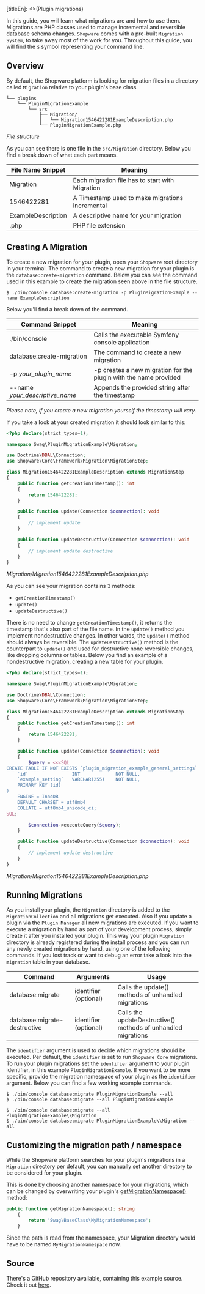 [titleEn]: <>(Plugin migrations)

In this guide, you will learn what migrations are and how to use them.
Migrations are PHP classes used to manage incremental and reversible database schema changes.
`Shopware` comes with a pre-built `Migration System`, to take away most of the work for you.
Throughout this guide, you will find the `$` symbol representing your command line.

## Overview

By default, the Shopware platform is looking for migration files in a directory called `Migration` relative to your plugin's
base class.

```
└── plugins
    └── PluginMigrationExample
        └── src
            ├── Migration/
            │   └── Migration1546422281ExampleDescription.php
            └── PluginMigrationExample.php
```
*File structure*

As you can see there is one file in the `src/Migration` directory. Below you find a break down of what each part means.

| File Name Snippet       | Meaning                                                   |
|-------------------------|-----------------------------------------------------------|
| Migration               | Each migration file has to start with Migration           |
| 1546422281              | A Timestamp used to make migrations incremental           |
| ExampleDescription      | A descriptive name for your migration                     |
| .php                    | PHP file extension                                        |


## Creating A Migration

To create a new migration for your plugin, open your `Shopware` root directory in your terminal.
The command to create a new migration for your plugin is the `database:create-migration` command.
Below you can see the command used in this example to create the migration seen above in the file structure.

```
$ ./bin/console database:create-migration -p PluginMigrationExample --name ExampleDescription
```

Below you'll find a break down of the command.

| Command Snippet                | Meaning                                                          |
|--------------------------------|------------------------------------------------------------------|
| ./bin/console                  | Calls the executable Symfony console application                 |
| database:create-migration      | The command to create a new migration                            |
| -p *your_plugin_name*          | -p creates a new migration for the plugin with the name provided |
| --name *your_descriptive_name* | Appends the provided string after the timestamp                  |

*Please note, if you create a new migration yourself the timestamp will vary.*

If you take a look at your created migration it should look similar to this:
```php
<?php declare(strict_types=1);

namespace Swag\PluginMigrationExample\Migration;

use Doctrine\DBAL\Connection;
use Shopware\Core\Framework\Migration\MigrationStep;

class Migration1546422281ExampleDescription extends MigrationStep
{
    public function getCreationTimestamp(): int
    {
        return 1546422281;
    }

    public function update(Connection $connection): void
    {
        // implement update
    }

    public function updateDestructive(Connection $connection): void
    {
        // implement update destructive
    }
}
```
*Migration/Migration1546422281ExampleDescription.php*

As you can see your migration contains 3 methods:
* `getCreationTimestamp()`
* `update()`
* `updateDestructive()`

There is no need to change `getCreationTimestamp()`, it returns the timestamp that's also part of the file name.
In the `update()` method you implement nondestructive changes. In other words, the `update()` method should always be reversible.
The `updateDestructive()` method is the counterpart to `update()` and used for destructive none reversible changes,
like dropping columns or tables.
Below you find an example of a nondestructive migration, creating a new table for your plugin.

```php
<?php declare(strict_types=1);

namespace Swag\PluginMigrationExample\Migration;

use Doctrine\DBAL\Connection;
use Shopware\Core\Framework\Migration\MigrationStep;

class Migration1546422281ExampleDescription extends MigrationStep
{
    public function getCreationTimestamp(): int
    {
        return 1546422281;
    }

    public function update(Connection $connection): void
    {
        $query = <<<SQL
CREATE TABLE IF NOT EXISTS `plugin_migration_example_general_settings` (
    `id`                INT             NOT NULL,
    `example_setting`   VARCHAR(255)    NOT NULL,
    PRIMARY KEY (id)
)
    ENGINE = InnoDB
    DEFAULT CHARSET = utf8mb4
    COLLATE = utf8mb4_unicode_ci;
SQL;

        $connection->executeQuery($query);
    }

    public function updateDestructive(Connection $connection): void
    {
        // implement update destructive
    }
}
```
*Migration/Migration1546422281ExampleDescription.php*

## Running Migrations

As you install your plugin, the `Migration` directory is added to the `MigrationCollection` and all migrations get executed.
Also if you update a plugin via the `Plugin Manager` all new migrations are executed.
If you want to execute a migration by hand as part of your development process, simply create it after you installed your plugin.
This way your plugin `Migration` directory is already registered during the install process and you can run any newly created migrations by hand,
using one of the following commands. If you lost track or want to debug an error take a look into the `migration` table in your database.

| Command                      | Arguments             | Usage                                                         |
|------------------------------|-----------------------|---------------------------------------------------------------|
| database:migrate             | identifier (optional) | Calls the update() methods of unhandled migrations            |
| database:migrate-destructive | identifier (optional) | Calls the updateDestructive() methods of unhandled migrations |

The `identifier` argument is used to decide which migrations should be executed.
Per default, the `identifier` is set to run `Shopware Core` migrations.
To run your plugin migrations set the `identifier` argument to your plugin identifier, in this example `PluginMigrationExample`.
If you want to be more specific, provide the migration namespace of your plugin as the `identifier` argument.
Below you can find a few working example commands.

```
$ ./bin/console database:migrate PluginMigrationExample --all
$ ./bin/console database:migrate --all PluginMigrationExample

$ ./bin/console database:migrate --all PluginMigrationExample\\Migration
$ ./bin/console database:migrate PluginMigrationExample\\Migration --all
```

## Customizing the migration path / namespace

While the Shopware platform searches for your plugin's migrations in a `Migration` directory per default,
you can manually set another directory to be considered for your plugin.

This is done by choosing another namespace for your migrations, which can be changed by overwriting your plugin's [getMigrationNamespace()](020-plugin-base-class.md#getMigrationNamespace()) method:

```php
public function getMigrationNamespace(): string
    {
        return 'Swag\BaseClass\MyMigrationNamespace';
    }
```

Since the path is read from the namespace, your Migration directory would have to be named `MyMigrationNamespace` now.

## Source

There's a GitHub repository available, containing this example source.
Check it out [here](https://github.com/shopware/swag-docs-plugin-migration-example).